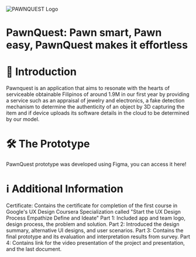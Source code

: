 ![PAWNQUEST Logo](https://github.com/KiahKyah/CS125-CorderoK.N-Compilation/assets/105040564/77b2b63d-3a36-4dbb-9f2a-aac04118c20c)

# PawnQuest: Pawn smart, Pawn easy, PawnQuest makes it effortless

# 🌟 Introduction
Pawnquest is an application that aims to resonate with the hearts of serviceable obtainable Filipinos of around 1.9M in our first year by providing a service such as an appraisal of jewelry and electronics, a fake detection mechanism to determine the authenticity of an object by 3D capturing the item and if device uploads its software details in the cloud to be determined by our model.

# 🛠️ The Prototype
PawnQuest prototype was developed using Figma, you can access it here!

# ℹ️ Additional Information
Certificate: Contains the certificate for completion of the first course in Google's UX Design Coursera Specialization called "Start the UX Design Process Empathize Define and Ideate"
Part 1: Included app and team logo, design process, the problem and solution.
Part 2: Introduced the design summary, alternative UI designs, and user scenarios.
Part 3: Contains the final prototype and its evaluation and interpretation results from survey.
Part 4: Contains link for the video presentation of the project and presentation, and the last document.
